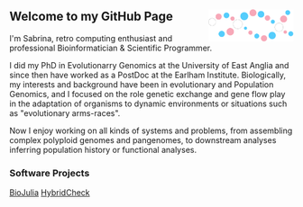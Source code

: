 ## <img src="./trans_biojulia2.svg" width="30%" align="right" /> Welcome to my GitHub Page

I'm Sabrina, retro computing enthusiast and professional Bioinformatician & Scientific Programmer.

I did my PhD in Evolutionarry Genomics at the University of East Anglia and since then have worked
as a PostDoc at the Earlham Institute. Biologically, my interests and background have been in
evolutionary and Population Genomics, and I focused on the role genetic exchange and gene flow play
in the adaptation of organisms to dynamic environments or situations such as "evolutionary arms-races".

Now I enjoy working on all kinds of systems and problems, from assembling complex polyploid genomes and
pangenomes, to downstream analyses inferring population history or functional analyses.

### Software Projects

[BioJulia](https://github.com/BioJulia)
[HybridCheck](https://github.com/vanOosterhoutLab/HybridCheck)


<!--
**SabrinaJaye/SabrinaJaye** is a ✨ _special_ ✨ repository because its `README.md` (this file) appears on your GitHub profile.

Here are some ideas to get you started:

- 🔭 I’m currently working on ...
- 🌱 I’m currently learning ...
- 👯 I’m looking to collaborate on ...
- 🤔 I’m looking for help with ...
- 💬 Ask me about ...
- 📫 How to reach me: ...
- 😄 Pronouns: ...
- ⚡ Fun fact: ...
-->
